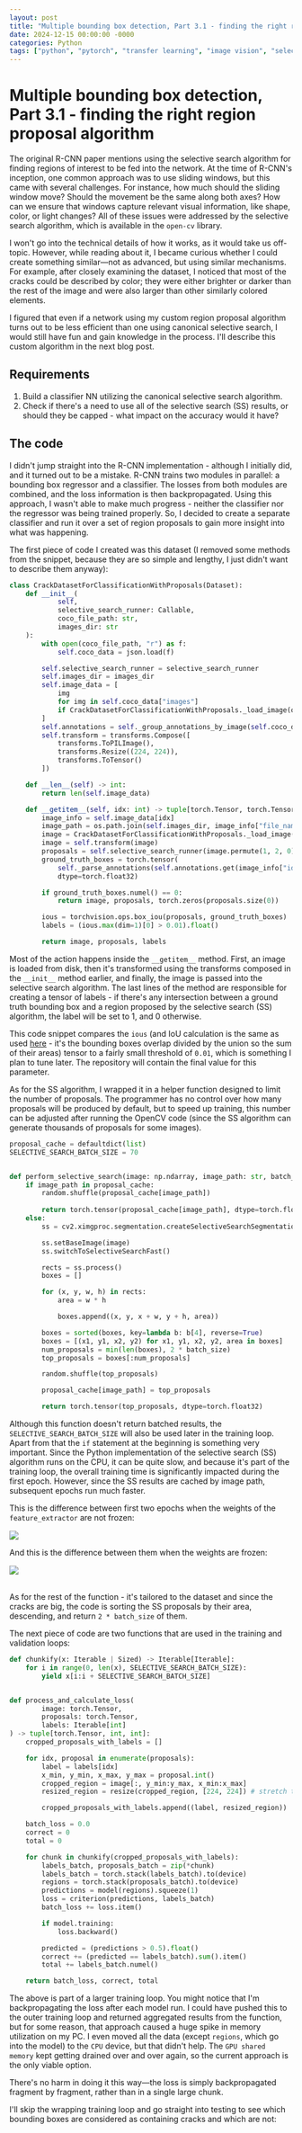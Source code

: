 ```yaml
---
layout: post
title: "Multiple bounding box detection, Part 3.1 - finding the right region proposal algorithm"
date: 2024-12-15 00:00:00 -0000
categories: Python
tags: ["python", "pytorch", "transfer learning", "image vision", "selective search", "opencv"]
---
```


# Multiple bounding box detection, Part 3.1 - finding the right region proposal algorithm

The original R-CNN paper mentions using the selective search algorithm for finding regions of interest to be fed into the network. At the time of R-CNN's inception, one common approach was to use sliding windows, but this came with several challenges. For instance, how much should the sliding window move? Should the movement be the same along both axes? How can we ensure that windows capture relevant visual information, like shape, color, or light changes? All of these issues were addressed by the selective search algorithm, which is available in the `open-cv` library.

I won't go into the technical details of how it works, as it would take us off-topic. However, while reading about it, I became curious whether I could create something similar—not as advanced, but using similar mechanisms. For example, after closely examining the dataset, I noticed that most of the cracks could be described by color; they were either brighter or darker than the rest of the image and were also larger than other similarly colored elements.

I figured that even if a network using my custom region proposal algorithm turns out to be less efficient than one using canonical selective search, I would still have fun and gain knowledge in the process. I'll describe this custom algorithm in the next blog post.

## Requirements

1. Build a classifier NN utilizing the canonical selective search algorithm.
2. Check if there's a need to use all of the selective search (SS) results, or should they be capped - what impact on the accuracy would it have?

## The code

I didn't jump straight into the R-CNN implementation - although I initially did, and it turned out to be a mistake. R-CNN trains two modules in parallel: a bounding box regressor and a classifier. The losses from both modules are combined, and the loss information is then backpropagated. Using this approach, I wasn't able to make much progress - neither the classifier nor the regressor was being trained properly. So, I decided to create a separate classifier and run it over a set of region proposals to gain more insight into what was happening. 

The first piece of code I created was this dataset (I removed some methods from the snippet, because they are so simple and lengthy, I just didn't want to describe them anyway):

```python
class CrackDatasetForClassificationWithProposals(Dataset):
    def __init__(
            self,
            selective_search_runner: Callable,
            coco_file_path: str,
            images_dir: str
    ):
        with open(coco_file_path, "r") as f:
            self.coco_data = json.load(f)

        self.selective_search_runner = selective_search_runner
        self.images_dir = images_dir
        self.image_data = [
            img
            for img in self.coco_data["images"]
            if CrackDatasetForClassificationWithProposals._load_image(os.path.join(self.images_dir, img["file_name"])) is not None
        ]
        self.annotations = self._group_annotations_by_image(self.coco_data["annotations"])
        self.transform = transforms.Compose([
            transforms.ToPILImage(),
            transforms.Resize((224, 224)),
            transforms.ToTensor()
        ])

    def __len__(self) -> int:
        return len(self.image_data)

    def __getitem__(self, idx: int) -> tuple[torch.Tensor, torch.Tensor, torch.Tensor]:
        image_info = self.image_data[idx]
        image_path = os.path.join(self.images_dir, image_info["file_name"])
        image = CrackDatasetForClassificationWithProposals._load_image(image_path)
        image = self.transform(image)
        proposals = self.selective_search_runner(image.permute(1, 2, 0).numpy(), image_path)
        ground_truth_boxes = torch.tensor(
            self._parse_annotations(self.annotations.get(image_info["id"], [])),
            dtype=torch.float32)

        if ground_truth_boxes.numel() == 0:
            return image, proposals, torch.zeros(proposals.size(0))

        ious = torchvision.ops.box_iou(proposals, ground_truth_boxes)
        labels = (ious.max(dim=1)[0] > 0.01).float()

        return image, proposals, labels
```

Most of the action happens inside the `__getitem__` method. First, an image is loaded from disk, then it's transformed using the transforms composed in the `__init__` method earlier, and finally, the image is passed into the selective search algorithm. The last lines of the method are responsible for creating a tensor of labels - if there's any intersection between a ground truth bounding box and a region proposed by the selective search (SS) algorithm, the label will be set to 1, and 0 otherwise.

This code snippet compares the `ious` (and IoU calculation is the same as used [here](https://mmalek06.github.io/computervision/2024/07/13/bounding-box-detection-with-bigger-model-and-ciou.html) - it's the bounding boxes overlap divided by the union so the sum of their areas) tensor to a fairly small threshold of `0.01`, which is something I plan to tune later. The repository will contain the final value for this parameter.

As for the SS algorithm, I wrapped it in a helper function designed to limit the number of proposals. The programmer has no control over how many proposals will be produced by default, but to speed up training, this number can be adjusted after running the OpenCV code (since the SS algorithm can generate thousands of proposals for some images).

```python
proposal_cache = defaultdict(list)
SELECTIVE_SEARCH_BATCH_SIZE = 70


def perform_selective_search(image: np.ndarray, image_path: str, batch_size: int = SELECTIVE_SEARCH_BATCH_SIZE) -> torch.Tensor:
    if image_path in proposal_cache:
        random.shuffle(proposal_cache[image_path])
        
        return torch.tensor(proposal_cache[image_path], dtype=torch.float32)
    else:
        ss = cv2.ximgproc.segmentation.createSelectiveSearchSegmentation()

        ss.setBaseImage(image)
        ss.switchToSelectiveSearchFast()

        rects = ss.process()
        boxes = []

        for (x, y, w, h) in rects:
            area = w * h

            boxes.append((x, y, x + w, y + h, area))

        boxes = sorted(boxes, key=lambda b: b[4], reverse=True)
        boxes = [(x1, y1, x2, y2) for x1, y1, x2, y2, area in boxes]
        num_proposals = min(len(boxes), 2 * batch_size)
        top_proposals = boxes[:num_proposals]

        random.shuffle(top_proposals)

        proposal_cache[image_path] = top_proposals

        return torch.tensor(top_proposals, dtype=torch.float32)
```

Although this function doesn't return batched results, the `SELECTIVE_SEARCH_BATCH_SIZE` will also be used later in the training loop. Apart from that the `if` statement at the beginning is something very important. Since the Python implementation of the selective search (SS) algorithm runs on the CPU, it can be quite slow, and because it's part of the training loop, the overall training time is significantly impacted during the first epoch. However, since the SS results are cached by image path, subsequent epochs run much faster. 

This is the difference between first two epochs when the weights of the `feature_extractor` are not frozen:

<img style="display: block; margin: 0 auto; margin-top: 15px;" src="https://mmalek06.github.io/images/caching_proof1.png" />

And this is the difference between them when the weights are frozen:

<img style="display: block; margin: 0 auto; margin-top: 15px;" src="https://mmalek06.github.io/images/caching_proof2.png" /><br />

As for the rest of the function - it's tailored to the dataset and since the cracks are big, the code is sorting the SS proposals by their area, descending, and return `2 * batch_size` of them.

The next piece of code are two functions that are used in the training and validation loops:

```python
def chunkify(x: Iterable | Sized) -> Iterable[Iterable]:
    for i in range(0, len(x), SELECTIVE_SEARCH_BATCH_SIZE):
        yield x[i:i + SELECTIVE_SEARCH_BATCH_SIZE]


def process_and_calculate_loss(
        image: torch.Tensor, 
        proposals: torch.Tensor, 
        labels: Iterable[int]
) -> tuple[torch.Tensor, int, int]:
    cropped_proposals_with_labels = []

    for idx, proposal in enumerate(proposals):
        label = labels[idx]
        x_min, y_min, x_max, y_max = proposal.int()
        cropped_region = image[:, y_min:y_max, x_min:x_max]
        resized_region = resize(cropped_region, [224, 224]) # stretch the proposal so that it matches the NN expected input shape

        cropped_proposals_with_labels.append((label, resized_region))

    batch_loss = 0.0
    correct = 0
    total = 0

    for chunk in chunkify(cropped_proposals_with_labels):
        labels_batch, proposals_batch = zip(*chunk)
        labels_batch = torch.stack(labels_batch).to(device)
        regions = torch.stack(proposals_batch).to(device)
        predictions = model(regions).squeeze(1)
        loss = criterion(predictions, labels_batch)
        batch_loss += loss.item()

        if model.training:
            loss.backward()

        predicted = (predictions > 0.5).float()
        correct += (predicted == labels_batch).sum().item()
        total += labels_batch.numel()

    return batch_loss, correct, total
```

The above is part of a larger training loop. You might notice that I'm backpropagating the loss after each model run. I could have pushed this to the outer training loop and returned aggregated results from the function, but for some reason, that approach caused a huge spike in memory utilization on my PC. I even moved all the data (except `regions`, which go into the model) to the `CPU` device, but that didn't help. The `GPU shared memory` kept getting drained over and over again, so the current approach is the only viable option.

There's no harm in doing it this way—the loss is simply backpropagated fragment by fragment, rather than in a single large chunk.

I'll skip the wrapping training loop and go straight into testing to see which bounding boxes are considered as containing cracks and which are not:

```python

```
